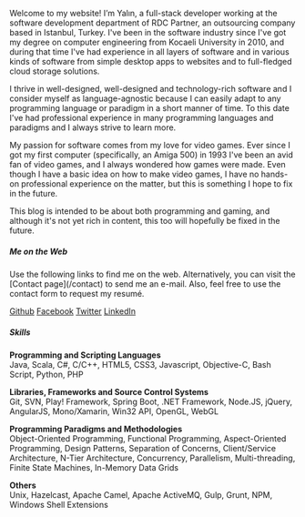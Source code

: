Welcome to my website! I’m Yalın, a full-stack developer working at the software development department of RDC Partner, an outsourcing company based in Istanbul, Turkey. I've been in the software industry since I've got my degree on computer engineering from Kocaeli University in 2010, and during that time I've had experience in all layers of software and in various kinds of software from simple desktop apps to websites and to full-fledged cloud storage solutions.

I thrive in well-designed, well-designed and technology-rich software and I consider myself as language-agnostic because I can easily adapt to any programming language or paradigm in a short manner of time. To this date I've had professional experience in many programming languages and paradigms and I always strive to learn more.

My passion for software comes from my love for video games. Ever since I got my first computer (specifically, an Amiga 500) in 1993 I've been an avid fan of video games, and I always wondered how games were made. Even though I have a basic idea on how to make video games, I have no hands-on professional experience on the matter, but this is something I hope to fix in the future.

This blog is intended to be about both programming and gaming, and although it's not yet rich in content, this too will hopefully be fixed in the future.

<h5 id="social">Me on the Web</h5>
Use the following links to find me on the web. Alternatively, you can visit the [Contact page](/contact) to send me an e-mail. Also, feel free to use the contact form to request my resumé.

<a target="_blank" class="button" href="http://github.com/ygunayer"><i class="fa fa-github"></i> Github</a>
<a target="_blank" class="button" href="http://facebook.com/Yalin.Gunayer"><i class="fa fa-facebook"></i> Facebook</a>
<a target="_blank" class="button" href="http://twitter.com/ygunayer"><i class="fa fa-twitter"></i> Twitter</a>
<a target="_blank" class="button" href="http://tr.linkedin.com/in/ygunayer"><i class="fa fa-linkedin"></i> LinkedIn</a>

<h5 id="skills">Skills</h5>

**Programming and Scripting Languages**  
Java, Scala, C#, C/C++, HTML5, CSS3, Javascript, Objective-C, Bash Script, Python, PHP

**Libraries, Frameworks and Source Control Systems**  
Git, SVN, Play! Framework, Spring Boot, .NET Framework, Node.JS, jQuery, AngularJS, Mono/Xamarin, Win32 API, OpenGL, WebGL

**Programming Paradigms and Methodologies**  
Object-Oriented Programming, Functional Programming, Aspect-Oriented Programming, Design Patterns, Separation of Concerns, Client/Service Architecture, N-Tier Architecture, Concurrency, Parallelism, Multi-threading, Finite State Machines, In-Memory Data Grids

**Others**  
Unix, Hazelcast, Apache Camel, Apache ActiveMQ, Gulp, Grunt, NPM, Windows Shell Extensions
